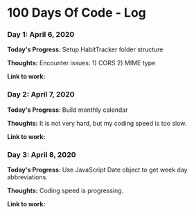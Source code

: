# 100 Days Of Code - Log

### Day 1: April 6, 2020
<!-- ##### (delete me or comment me out) -->

**Today's Progress**: Setup HabitTracker folder structure

**Thoughts:** Encounter issues: 1) CORS 2) MIME type

**Link to work:** <!-- [Calculator App](http://www.example.com) -->

### Day 2: April 7, 2020
<!-- ##### (delete me or comment me out) -->

**Today's Progress**: Build monthly calendar

**Thoughts:** It is not very hard, but my coding speed is too slow.

**Link to work:** <!-- [Calculator App](http://www.example.com) -->

### Day 3: April 8, 2020
<!-- ##### (delete me or comment me out) -->

**Today's Progress**: Use JavaScript Date object to get week day abbreviations.

**Thoughts:** Coding speed is progressing.

**Link to work:** <!-- [Calculator App](http://www.example.com) -->

<!-- 
### Day 0: February 30, 2016 (Example 2)
##### (delete me or comment me out)

**Today's Progress**: Fixed CSS, worked on canvas functionality for the app.

**Thoughts**: I really struggled with CSS, but, overall, I feel like I am slowly getting better at it. Canvas is still new for me, but I managed to figure out some basic functionality.

**Link(s) to work**: [Calculator App](http://www.example.com)


### Day 1: June 27, Monday

**Today's Progress**: I've gone through many exercises on FreeCodeCamp.

**Thoughts** I've recently started coding, and it's a great feeling when I finally solve an algorithm challenge after a lot of attempts and hours spent.

**Link(s) to work**
1. [Find the Longest Word in a String](https://www.freecodecamp.com/challenges/find-the-longest-word-in-a-string)
2. [Title Case a Sentence](https://www.freecodecamp.com/challenges/title-case-a-sentence)
 -->
